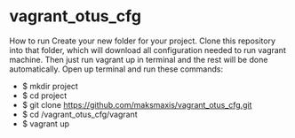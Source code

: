 # vagrant_otus_cfg
How to run
Create your new folder for your project. Clone this repository into that folder, which will download all configuration needed to run vagrant machine.
Then just run vagrant up in terminal and the rest will be done automatically. Open up terminal and run these commands:



- $ mkdir project
- $ cd project
- $ git clone https://github.com/maksmaxis/vagrant_otus_cfg.git
- $ cd /vagrant_otus_cfg/vagrant
- $ vagrant up
